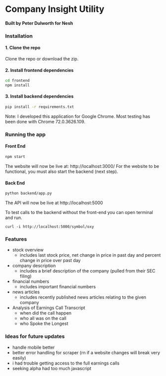 # Company Insight Utility
#### Built by Peter Dulworth for Nesh

### Installation

#### 1. Clone the repo
Clone the repo or download the zip.
#### 2. Install frontend dependencies
```bash
cd frontend
npm install
```
#### 3. Install backend dependencies
```bash
pip install -r requirements.txt
```

Note: I developed this application for Google Chrome. Most testing has been done with Chrome 72.0.3626.109.

### Running the app
#### Front End
```bash
npm start
```
The website will now be live at: http://localhost:3000/
For the website to be functional, you must also start the backend (next step).

#### Back End
```bash
python backend/app.py
```
The API will now be live at http://localhost:5000

To test calls to the backend without the front-end you can open terminal and run.

```
curl -i http://localhost:5000/symbol/oxy
```

### Features

- stock overview
    - includes last stock price, net change in price in past day and percent change in price over past day
- company description
    - includes a brief description of the company (pulled from their SEC filing)
- financial numbers
    - includes important financial numbers
- news articles
    - includes recently published news articles relating to the given company
- Analysis of Earnings Call Transcript 
    - when did the call happen
    - who all was on the call
    - who Spoke the Longest

### Ideas for future updates

- handle mobile better
- better error handling for scraper (rn if a website changes will break very easily)
- i had trouble getting access to the full earnings calls
- seeking alpha had too much javascript